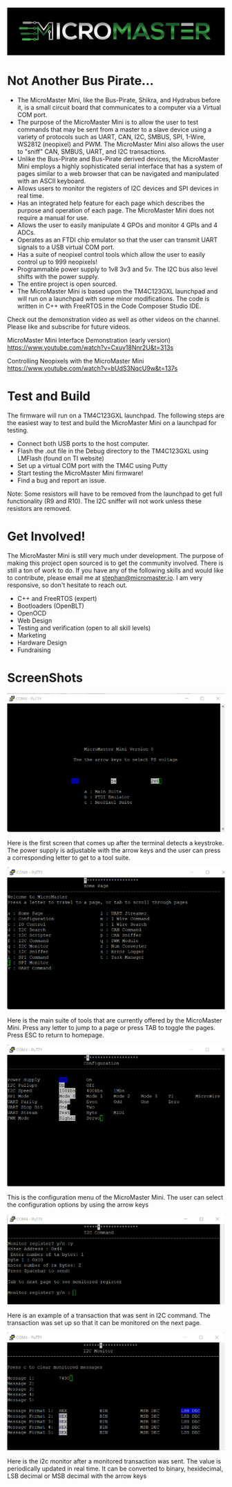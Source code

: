 ![image](https://github.com/bouge13a/MicroMaster/blob/main/images/aaaaaaaaaa.PNG)

# Not Another Bus Pirate...
* The MicroMaster Mini, like the Bus-Pirate, Shikra, and Hydrabus before it, is a small circuit board that communicates to a computer via a Virtual COM port.
* The purpose of the MicroMaster Mini is to allow the user to test commands that may be sent from a master to a slave device using a variety of protocols such as UART, CAN, I2C, SMBUS, SPI, 1-Wire, WS2812 (neopixel) and PWM. The MicroMaster Mini also allows the user to "sniff" CAN, SMBUS, UART, and I2C transactions.
* Unlike the Bus-Pirate and Bus-Pirate derived devices, the MicroMaster Mini employs a highly sophisticated serial interface that has a system of pages similar to a web browser that can be navigated and manipulated with an ASCII keyboard. 
* Allows users to monitor the registers of I2C devices and SPI devices in real time. 
* Has an integrated help feature for each page which describes the purpose and operation of each page. The MicroMaster Mini does not require a manual for use. 
* Allows the user to easily manipulate 4 GPOs and monitor 4 GPIs and 4 ADCs. 
* Operates as an FTDI chip emulator so that the user can transmit UART signals to a USB virtual COM port. 
* Has a suite of neopixel control tools which allow the user to easily control up to 999 neopixels!
* Programmable power supply to 1v8 3v3 and 5v. The I2C bus also level shifts with the power supply. 
* The entire project is open sourced. 
* The MicroMaster Mini is based upon the TM4C123GXL launchpad and will run on a launchpad with some minor modifications. The code is written in C++ with FreeRTOS in the Code Composer Studio IDE.

Check out the demonstration video as well as other videos on the channel. Please like and subscribe for future videos. 

MicroMaster Mini Interface Demonstration (early version)
https://www.youtube.com/watch?v=Cxuv18Nnr2U&t=313s

Controlling Neopixels with the MicroMaster Mini
https://www.youtube.com/watch?v=bUdS3NqcU9w&t=137s

# Test and Build
The firmware will run on a TM4C123GXL launchpad. The following steps are the easiest way to test and build the MicroMaster Mini on a launchpad for testing. 

* Connect both USB ports to the host computer.
* Flash the .out file in the Debug directory to the TM4C123GXL using LMFlash (found on TI website)
* Set up a virtual COM port with the TM4C using Putty
* Start testing the MicroMaster Mini firmware! 
* Find a bug and report an issue.

Note: Some resistors will have to be removed from the launchpad to get full functionality (R9 and R10). The I2C sniffer will not work unless these resistors are removed.

# Get Involved!
The MicroMaster Mini is still very much under development. The purpose of making this project open sourced is to get the community involved. There is still a ton of work to do. If you have any of the following skills and would like to contribute, please email me at stephan@micromaster.io. I am very responsive, so don't hesitate to reach out. 

* C++ and FreeRTOS (expert)
* Bootloaders (OpenBLT)
* OpenOCD
* Web Design
* Testing and verification (open to all skill levels)
* Marketing
* Hardware Design
* Fundraising

# ScreenShots
![image](https://github.com/bouge13a/MicroMaster/blob/main/images/main_menu_ss.png)

Here is the first screen that comes up after the terminal detects a keystroke. The power supply is adjustable with the arrow keys and the user can press a corresponding letter to get to a tool suite. 

![image](https://github.com/bouge13a/MicroMaster/blob/main/images/main_suite_ss.png)

Here is the main suite of tools that are currently offered by the MicroMaster Mini. Press any letter to jump to a page or press TAB to toggle the pages. Press ESC to return to homepage. 

![image](https://github.com/bouge13a/MicroMaster/blob/main/images/config_ss.png)

This is the configuration menu of the MicroMaster Mini. The user can select the configuration options by using the arrow keys

![image](https://github.com/bouge13a/MicroMaster/blob/main/images/i2c_cmd.png)

Here is an example of a transaction that was sent in I2C command. The transaction was set up so that it can be monitored on the next page. 

![image](https://github.com/bouge13a/MicroMaster/blob/main/images/i2c_monitor.png)

Here is the i2c monitor after a monitored transaction was sent. The value is periodically updated in real time. It can be converted to binary, hexidecimal, LSB decimal or MSB decimal with the arrow keys
